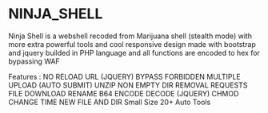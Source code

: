 # NINJA_SHELL
Ninja Shell is a webshell recoded from Marijuana shell (stealth mode) with more extra powerful tools and cool responsive design made with bootstrap and jquery
builded in PHP language and all functions are encoded to hex for bypassing WAF

Features : 
NO RELOAD URL (JQUERY)
BYPASS FORBIDDEN
MULTIPLE UPLOAD (AUTO SUBMIT)
UNZIP
NON EMPTY DIR REMOVAL
REQUESTS
FILE DOWNLOAD
RENAME
B64 ENCODE DECODE (JQUERY)
CHMOD
CHANGE TIME
NEW FILE AND DIR
Small Size 
20+ Auto Tools
